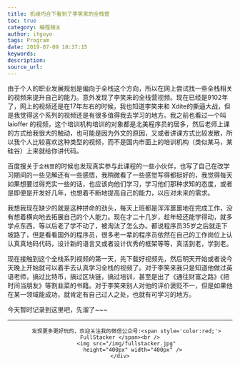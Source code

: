 ```yaml
---
title: 机缘巧合下看到了李笑来的全栈营
toc: true
category: 编程相关
author: itgoyo
tags: Program
date: 2019-07-09 18:37:15
keywords:
description:
source_url:
---
```


由于个人的职业发展规划是偏向于全栈这个方向，所以在网上尝试找一些全栈相关的视频来提升自己的能力。意外发现了李笑来的全栈营视频。现在已经是9102年了，网上的视频还是在17年左右的时候，我也知道李笑来和 Xdite的撕逼大战，但是我觉得这个系列的视频还是有很多值得我去学习的地方。我之前也看过一个叫 laioffer 的视频，这个培训机构培训的对象都是北美程序员的居多，然后老师上课的方式给我很大的触动，也可能是因为外文的原因，又或者讲课方式比较发散，所以我个人比较喜欢这种类型的视频，而不是国内市面上的培训机构（类似某马，某硅谷）上来就给你讲代码。

百度搜关于`全栈营`的时候也发现真实参与此课程的一些小伙伴，也写了自己在改学习期间的一些见解还有一些感悟，我稍微看了一些感觉写得都挺好的，我觉得每天如果想要过得充实一些的话，也应该向他们学习，学习他们那种求知的态度，或者是即便是开发好几年，也想着不断地提高自己的能力，以应对未来的需求。

我想我现在缺少的就是这种拼命的劲头，每天上班都是浑浑噩噩地在完成工作，没有想着横向地去拓展自己的个人能力。现在才二十几岁，趁年轻还能学得动，就多学点东西，等以后老了学不动了，被淘汰了怎么办。都说程序员35岁之后就走下坡路了，但是看看国外的程序员，很多老一辈的程序员依然在自己的工作岗位上认认真真地码代码，设计新的语言又或者设计优秀的框架等等，真活到老，学到老。

现在接触到这个全栈系列视频的第一天，先下载好视频先，然后明天开始或者说今天晚上开始就可以着手去认真学习全栈的视频了。对于李笑来我只是知道他做过英语老师，搞过比特币，搞过区块链，搞过培训，甚至是出了《通往财富之路》《把时间当朋友》等割韭菜的书籍。对于李笑来别人对他的评价褒贬不一，但是如果他在某一领域能成功，就肯定有自己过人之处，也就有可学习的地方。

今天暂时记录到这里吧，先溜了~~~

---

<div align=center>

        发现更多更好玩的，欢迎关注我的微信公众号:<span style='color:red;'> FullStacker </span><br />
        <img src="/img/fullstacker.jpg"
            height="400px" width="400px" />
    </div>

